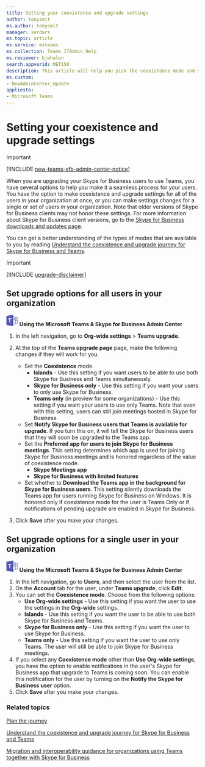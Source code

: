 ```yaml
---
title: Setting your coexistence and upgrade settings
author: tonysmit
ms.author: tonysmit
manager: serdars
ms.topic: article
ms.service: msteams
ms.collection: Teams_ITAdmin_Help
ms.reviewer: bjwhalen
search.appverid: MET150
description: This article will help you pick the coexistence mode and set other coexistence settings.
ms.custom:
- NewAdminCenter_Update
appliesto: 
- Microsoft Teams
---
```


# Setting your coexistence and upgrade settings

> [!IMPORTANT]
> [!INCLUDE [new-teams-sfb-admin-center-notice](includes/new-teams-sfb-admin-center-notice.md)]

When you are upgrading your Skype for Business users to use Teams, you have several options to help you make it a seamless process for your users. You have the option to make coexistence and upgrade settings for all of the users in your organization at once, or you can make settings changes for a single or set of users in your organization. Note that older versions of Skype for Business clients may not honor these settings. For more information about Skype for Business client versions, go to the [Skype for Business downloads and updates page](https://docs.microsoft.com/en-us/skypeforbusiness/software-updates). 

You can get a better understanding of the types of modes that are available to you by reading [Understand the coexistence and upgrade journey for Skype for Business and Teams](upgrade-and-coexistence-of-skypeforbusiness-and-teams.md).  

> [!IMPORTANT]
> [!INCLUDE [upgrade-disclaimer](includes/upgrade-disclaimer.md)]


## Set upgrade options for all users in your organization

![teams-logo-30x30.png](media/teams-logo-30x30.png) **Using the Microsoft Teams & Skype for Business Admin Center**

1. In the left navigation, go to **Org-wide settings** > **Teams upgrade**. 

2. At the top of the **Teams upgrade page** page, make the following changes if they will work for you.
    - Set the **Coexistence** mode.
        - **Islands** - Use this setting if you want users to be able to use both Skype for Business and Teams simultaneously.
        - **Skype for Business only** - Use this setting if you want your users to only use Skype for Business.
        - **Teams only** (in preview for some organizations) - Use this setting if you want your users to use only Teams. Note that even with this setting, users can still join meetings hosted in Skype for Business.
    - Set **Notify Skype for Business users that Teams is available for upgrade**. If you turn this on, it will tell the Skype for Business users that they will soon be upgraded to the Teams app.
    - Set the **Preferred app for users to join Skype for Business meetings**. This setting determines which app is used for joining Skype for Business meetings and is honored regardless of the value of coexistence mode.
      - **Skype Meetings app**
      - **Skype for Business with limited features**
    - Set whether to **Download the Teams app in the background for Skype for Business users**.  This setting silently downloads the Teams app for users running Skype for Business on Windows. It is honored only if coexistence mode for the user is Teams Only or if notifications of pending upgrade are enabled in Skype for Business.
3. Click **Save** after you make your changes.

## Set upgrade options for a single user in your organization

![teams-logo-30x30.png](media/teams-logo-30x30.png) **Using the Microsoft Teams & Skype for Business Admin Center**

1. In the left navigation, go to **Users**, and then select the user from the list. 
2. On the **Account** tab for the user, under **Teams upgrade**, click **Edit**.
3. You can set the **Coexistence mode**. Choose from the following options:
     - **Use Org-wide settings** - Use this setting if you want the user to use the settings in the **Org-wide** settings. 
     - **Islands** - Use this setting if you want the user to be able to use both Skype for Business and Teams. 
     - **Skype for Business only** - Use this setting if you want the user to use Skype for Business. 
     - **Teams only** - Use this setting if you want the user to use only Teams. The user will still be able to join Skype for Business meetings.
4. If you select any **Coexistence mode** other than **Use Org-wide settings**, you have the option to enable notifications in the user's Skype for Business app that upgrade to Teams is coming soon. You can enable this notification for the user by turning on the **Notify the Skype for Business user** option.
5. Click **Save** after you make your changes.

### Related topics
[Plan the journey](upgrade-plan-journey.md)

[Understand the coexistence and upgrade journey for Skype for Business and Teams](upgrade-and-coexistence-of-skypeforbusiness-and-teams.md)

[Migration and interoperability guidance for organizations using Teams together with Skype for Business](migration-interop-guidance-for-teams-with-skype.md)
